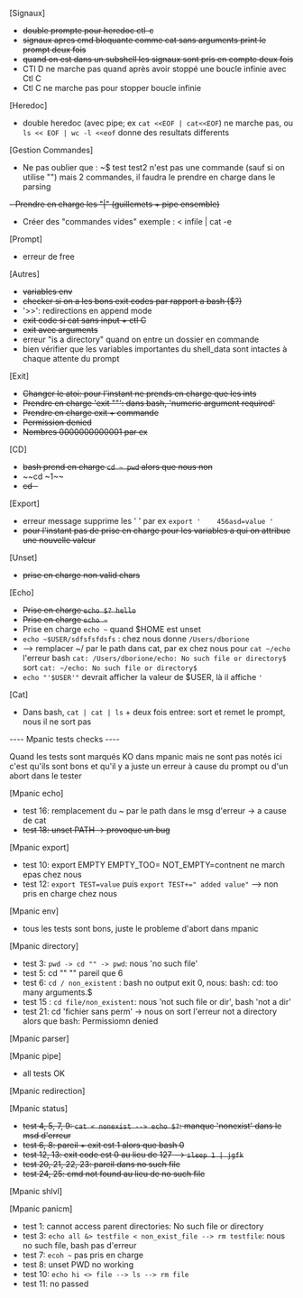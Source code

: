 [Signaux]
- ~~double prompte pour heredoc ctl-c~~
- ~~signaux apres cmd bloquante comme cat sans arguments print le prompt deux fois~~
- ~~quand on est dans un subshell les signaux sont pris en compte deux fois~~
- CTl D ne marche pas quand après avoir stoppé une boucle infinie avec Ctl C
- Ctl C ne marche pas pour stopper boucle infinie

[Heredoc]
- double heredoc (avec pipe; ex `cat <<EOF | cat<<EOF`) ne marche pas, ou `ls << EOF | wc -l <<eof` donne des resultats differents

[Gestion Commandes]
- Ne pas oublier que :
	~$ test
	test2
n'est pas une commande (sauf si on utilise "") mais 2 commandes,
il faudra le prendre en charge dans le parsing

~~- Prendre en charge les "|" (guillemets + pipe ensemble)~~

- Créer des "commandes vides" exemple : < infile | cat -e

[Prompt]
- erreur de free

[Autres]
- ~~variables env~~
- ~~checker si on a les bons exit codes par rapport a bash ($?)~~
- '>>': redirections en append mode
- ~~exit code si cat sans input + ctl C~~
- ~~exit avec arguments~~
- erreur "is a directory" quand on entre un dossier en commande
- bien vérifier que les variables importantes du shell_data sont intactes à chaque attente du prompt

[Exit]
- ~~Changer le atoi: pour l'instant ne prends en charge que les ints~~
- ~~Prendre en charge 'exit ""': dans bash, 'numeric argument required'~~
- ~~Prendre en charge exit + commande~~
- ~~Permission denied~~
- ~~Nombres 0000000000001 par ex~~

[CD]
- ~~bash prend en charge `cd ~ pwd` alors que nous non~~
- ~~cd ~1~~
- ~~cd -~~

[Export]
- erreur message supprime les ' ' par ex `export '    456asd=value '`
- ~~pour l'instant pas de prise en charge pour les variables a qui on attribue une nouvelle valeur~~

[Unset]
- ~~prise en charge non valid chars~~

[Echo]
- ~~Prise en charge `echo $? hello`~~
- ~~Prise en charge `echo ~`~~
- Prise en charge `echo ~` quand $HOME est unset
- `echo ~$USER/sdfsfsfdsfs` : chez nous donne `/Users/dborione`
- --> remplacer ~/ par le path dans cat, par ex chez nous pour `cat ~/echo` l'erreur bash `cat: /Users/dborione/echo: No such file or directory$` sort `cat: ~/echo: No such file or directory$`
- `echo "'$USER'"` devrait afficher la valeur de $USER, là il affiche `'`

[Cat]
- Dans bash, `cat | cat | ls` + deux fois entree: sort et remet le prompt, nous il ne sort pas

---- Mpanic tests checks ----

Quand les tests sont marqués KO dans mpanic mais ne sont pas notés ici c'est qu'ils sont bons et qu'il y a juste un erreur à cause du prompt ou d'un abort dans le tester

[Mpanic echo]
- test 16: remplacement du ~ par le path dans le msg d'erreur -> a cause de cat
- ~~test 18: unset PATH -> provoque un bug~~

[Mpanic export]
- test 10: export EMPTY EMPTY_TOO= NOT_EMPTY=contnent ne march epas chez nous
- test 12: `export TEST=value` puis `export TEST+=" added value"` --> non pris en charge chez nous

[Mpanic env]
- tous les tests sont bons, juste le probleme d'abort dans mpanic

[Mpanic directory]
- test 3: `pwd -> cd "" -> pwd`: nous 'no such file'
- test 5: cd "" "" pareil que 6
- test 6: `cd / non_existent` : bash no output exit 0, nous: bash: cd: too many arguments.$
- test 15 : `cd file/non_existent`: nous 'not such file or dir', bash 'not a dir'
- test 21: cd 'fichier sans perm' -> nous on sort l'erreur not a directory alors que bash: Permissiomn denied

[Mpanic parser]

[Mpanic pipe]
- all tests OK

[Mpanic redirection]

[Mpanic status]
- ~~test 4, 5, 7, 9: `cat < nonexist --> echo $?`: manque 'nonexist' dans le msd d'erreur~~
- ~~test 6, 8: pareil + exit est 1 alors que bash 0~~
- ~~test 12, 13: exit code est 0 au lieu de 127 --> `sleep 1 | jgfk`~~
- ~~test 20, 21, 22, 23: pareil dans no such file~~
- ~~test 24, 25: cmd not found au lieu de no such file~~

[Mpanic shlvl]

[Mpanic panicm]
- test 1: cannot access parent directories: No such file or directory
- test 3: `echo all &> testfile < non_exist_file --> rm testfile`: nous no such file, bash pas d'erreur
- test 7: `ecoh ~` pas pris en charge
- test 8: unset PWD no working
- test 10: `echo hi <> file --> ls --> rm file`
- test 11: no passed














